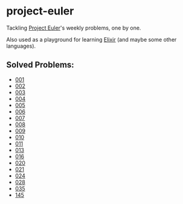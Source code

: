 # project-euler

Tackling [Project Euler](https://projecteuler.net/)'s weekly problems, one by one.

Also used as a playground for learning [Elixir](https://elixir-lang.org/) (and maybe some other languages).

## Solved Problems:
- [001](src/001/)
- [002](src/002/)
- [003](src/003/)
- [004](src/004/)
- [005](src/005/)
- [006](src/006/)
- [007](src/007/)
- [008](src/008/)
- [009](src/009/)
- [010](src/010/)
- [011](src/011/)
- [013](src/013/)
- [016](src/016/)
- [020](src/020/)
- [021](src/021/)
- [024](src/024/)
- [028](src/028/)
- [035](src/035/)
- [145](src/145/)
